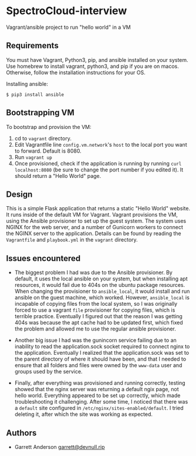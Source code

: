 # SpectroCloud-interview
Vagrant/ansible project to run "hello world" in a VM

## Requirements
You must have Vagrant, Python3, pip, and ansible installed on your system. Use homebrew to install vagrant, python3, and pip if you are on macos.  Otherwise, follow the installation instructions for your OS.

Installing ansible:
```
$ pip3 install ansible
```

## Bootstrapping VM
To bootstrap and provision the VM:

1. cd to `vagrant` directory.
1. Edit Vagrantfile line `config.vm.network`'s `host` to the local port you want to forward. Default is 8080.
1. Run `vagrant up`
1. Once provisioned, check if the application is running by running `curl localhost:8080` (be sure to change the port number if you edited it). It should return a "Hello World" page.

## Design
This is a simple Flask application that returns a static "Hello World" website.  It runs inside of the default VM for Vagrant.  Vagrant provisions the VM, using the Ansible provisioner to set up the guest system.  The system uses NGINX for the web server, and a number of Gunicorn workers to connect the NGINX server to the application.  Details can be found by reading the `Vagrantfile` and `playbook.yml` in the `vagrant` directory.

## Issues encountered
- The biggest problem I had was due to the Ansible provisioner. By default, it uses the local ansible on your system, but when installing apt resources, it would fail due to 404s on the ubuntu package resources.  When changing the provisioner to `ansible_local`, it would install and run ansible on the guest machine, which worked.  However, `ansible_local` is incapable of copying files from the local system, so I was originally forced to use a vagrant `file` provisioner for copying files, which is terrible practice.  Eventually I figured out that the reason I was getting 404s was because the apt cache had to be updated first, which fixed the problem and allowed me to use the regular ansible provisioner.

- Another big issue I had was the gunincorn service failing due to an inability to read the application.sock socket required to connect nginx to the application.  Eventually I realized that the application.sock was set to the parent directory of where it should have been, and that I needed to ensure that all folders and files were owned by the `www-data` user and groups used by the service.

- Finally, after everything was provisioned and running correctly, testing showed that the nginx server was returning a default ngix page, not hello world.  Everything appeared to be set up correctly, which made troubleshooting it challenging.  After some time, I noticed that there was a `default` site configured in `/etc/nginx/sites-enabled/default`. I tried deleting it, after which the site was working as expected.

## Authors
- Garrett Anderson <garrett@devnull.rip> 
